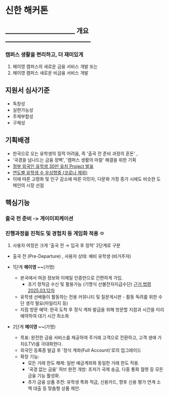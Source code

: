 # 신한 해커톤

##  ______________________ 개요___________________________
### 캠퍼스 생활을 편리하고, 더 재미있게
1. 헤이영 캠퍼스의 새로운 금융 서비스 개발 또는
2. 헤이영 캠퍼스 새로운 비금융 서비스 개발

## 지원서 심사기준
- 독창성
- 실현가능성
- 주제부합성
- 구체성

## 기획배경

- 한국으로 오는 유학생의 질적 어려움, 즉 '출국 전 준비 과정의 혼돈' , 
- '국경을 넘나드는 금융 장벽', '캠퍼스 생활의 마찰' 해결을 위한 기획
- [정부 외국인 유학생 30만 유치 Project 발표](https://www.moe.go.kr/boardCnts/viewRenew.do?boardID=294&boardSeq=96027&lev=0&searc)
- [연도별 유학생 수 우상향중 (코로나 제외)](https://www.studyinkorea.go.kr/it/why/koreaStatistics.do)
- 이에 따른 고령화 및 인구 감소에 따른 이민자, 다문화 가정 증가 시에도 비슷한 도메인의 시장 선점


## 핵심기능
### 출국 전 준비 -> 게이미피케이션
### 진행과정을 진척도 및 경험치 등 게임화 적용 ㅇ
1. 사용자 여정은 크게 '출국 전 → 입국 후 정착' 2단계로 구분
- 출국 전 (Pre-Departure) , 사용자 상태: 예비 유학생 (비거주자)
- 1단계 **헤이영 ~~**(가명)
  - 본국에서 여권 정보와 이메일 인증만으로 간편하게 가입.
    - 초기 정착금 수신 및 활용가능 (기명식 선불전자지급수단) [근거 법령 2025.03.12자](https://better.fsc.go.kr/fsc_new/replyCase/LawreqDetail.do?stNo=11&muNo=117&muGpNo=75&lawreqIdx=4643)
  - 유학생 선배들이 활동하는 전용 커뮤니티 및 질문게시판 - 활동 독려를 위한 수단 생각 필요(마일리지 등)
  - 지점 방문 예약: 한국 도착 후 정식 계좌 발급을 위해 방문할 지점과 시간을 미리 예약하여 대기 시간 최소화


- 2단계 **헤이영 ~~**(가명)
  - 목표: 완전한 금융 서비스를 제공하여 주거래 고객으로 전환하고, 고객 생애 가치(LTV)를 극대화한다.
  - 외국인 등록증 발급 후 '정식 계좌(Full Account)'로의 업그레이드
  - 확장 기능:
    - 모든 거래 한도 해제: 일반 예금계좌와 동일한 거래 한도 적용.
    - '국경 없는 금융' 허브 완전 개방: 초저가 국제 송금, 다중 통화 월렛 등 모든 금융 기능 활성화.   
    - 추가 금융 상품 추천: 유학생 특화 적금, 신용카드, 향후 신용 평가 연계 소액 대출 등 맞춤형 상품 제안.


